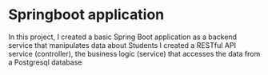 # Springboot application
In this project, I created a basic Spring Boot application as a backend service that manipulates data about Students 
I created a RESTful API service (controller), the business logic (service) that accesses the data from a Postgresql database 